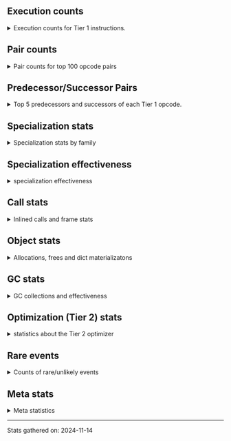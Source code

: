 ## Execution counts

<details>
<summary> Execution counts for Tier 1 instructions. </summary>


The "miss ratio" column shows the percentage of times the instruction
executed that it deoptimized. When this happens, the base unspecialized
instruction is not counted.

<table>
<thead>
<tr>
<th align="left">Name</th>
<th align="right">Base Count</th>
<th align="right">Head Count</th>
<th align="right">Change</th>
</tr>
</thead>
<tbody>
<tr>
<td align="left">JUMP_BACKWARD</td>
<td align="right">2,000</td>
<td align="right">387,640</td>
<td align="right">19,282.0%</td>
</tr>
<tr>
<td align="left">FOR_ITER</td>
<td align="right">180</td>
<td align="right">15,580</td>
<td align="right">8,555.6%</td>
</tr>
<tr>
<td align="left">CALL_ALLOC_AND_ENTER_INIT</td>
<td align="right">700</td>
<td align="right">53,400</td>
<td align="right">7,528.6%</td>
</tr>
<tr>
<td align="left">FOR_ITER_RANGE</td>
<td align="right">5,340</td>
<td align="right">250,700</td>
<td align="right">4,594.8%</td>
</tr>
<tr>
<td align="left">UNPACK_SEQUENCE_TWO_TUPLE</td>
<td align="right">1,620</td>
<td align="right">69,480</td>
<td align="right">4,188.9%</td>
</tr>
<tr>
<td align="left">STORE_FAST_STORE_FAST</td>
<td align="right">5,100</td>
<td align="right">122,100</td>
<td align="right">2,294.1%</td>
</tr>
<tr>
<td align="left">FOR_ITER_LIST</td>
<td align="right">8,960</td>
<td align="right">167,520</td>
<td align="right">1,769.6%</td>
</tr>
<tr>
<td align="left">CALL_BUILTIN_CLASS</td>
<td align="right">10,740</td>
<td align="right">121,860</td>
<td align="right">1,034.6%</td>
</tr>
<tr>
<td align="left">NOP</td>
<td align="right">840</td>
<td align="right">8,940</td>
<td align="right">964.3%</td>
</tr>
<tr>
<td align="left">GET_ITER</td>
<td align="right">14,060</td>
<td align="right">115,440</td>
<td align="right">721.1%</td>
</tr>
<tr>
<td align="left">CALL_BUILTIN_FAST</td>
<td align="right">4,920</td>
<td align="right">24,060</td>
<td align="right">389.0%</td>
</tr>
<tr>
<td align="left">LOAD_GLOBAL_BUILTIN</td>
<td align="right">77,800</td>
<td align="right">239,220</td>
<td align="right">207.5%</td>
</tr>
<tr>
<td align="left">CALL_METHOD_DESCRIPTOR_FAST</td>
<td align="right">26,660</td>
<td align="right">60,120</td>
<td align="right">125.5%</td>
</tr>
<tr>
<td align="left">CALL_LEN</td>
<td align="right">34,820</td>
<td align="right">65,400</td>
<td align="right">87.8%</td>
</tr>
<tr>
<td align="left">LIST_APPEND</td>
<td align="right">4,860</td>
<td align="right">8,700</td>
<td align="right">79.0%</td>
</tr>
<tr>
<td align="left">LOAD_ATTR_METHOD_LAZY_DICT</td>
<td align="right">26,660</td>
<td align="right">44,820</td>
<td align="right">68.1%</td>
</tr>
<tr>
<td align="left">TO_BOOL</td>
<td align="right">26,720</td>
<td align="right">44,840</td>
<td align="right">67.8%</td>
</tr>
<tr>
<td align="left">CALL_BUILTIN_O</td>
<td align="right">31,460</td>
<td align="right">51,180</td>
<td align="right">62.7%</td>
</tr>
<tr>
<td align="left">BINARY_SUBSCR</td>
<td align="right">13,800</td>
<td align="right">21,780</td>
<td align="right">57.8%</td>
</tr>
<tr>
<td align="left">STORE_ATTR_INSTANCE_VALUE</td>
<td align="right">2,162,680</td>
<td align="right">2,675,180</td>
<td align="right">23.7%</td>
</tr>
<tr>
<td align="left">BUILD_LIST</td>
<td align="right">59,640</td>
<td align="right">69,480</td>
<td align="right">16.5%</td>
</tr>
<tr>
<td align="left">UNARY_INVERT</td>
<td align="right">988,780</td>
<td align="right">1,086,160</td>
<td align="right">9.8%</td>
</tr>
<tr>
<td align="left">LOAD_ATTR_METHOD_WITH_VALUES</td>
<td align="right">6,979,100</td>
<td align="right">7,351,480</td>
<td align="right">5.3%</td>
</tr>
<tr>
<td align="left">LOAD_ATTR_INSTANCE_VALUE</td>
<td align="right">23,901,300</td>
<td align="right">24,881,340</td>
<td align="right">4.1%</td>
</tr>
<tr>
<td align="left">RESUME_CHECK</td>
<td align="right">12,609,940</td>
<td align="right">13,047,120</td>
<td align="right">3.5%</td>
</tr>
<tr>
<td align="left">POP_JUMP_IF_TRUE</td>
<td align="right">4,237,780</td>
<td align="right">4,377,300</td>
<td align="right">3.3%</td>
</tr>
<tr>
<td align="left">CALL_PY_EXACT_ARGS</td>
<td align="right">12,552,320</td>
<td align="right">12,940,480</td>
<td align="right">3.1%</td>
</tr>
<tr>
<td align="left">COPY</td>
<td align="right">10,988,260</td>
<td align="right">11,311,520</td>
<td align="right">2.9%</td>
</tr>
<tr>
<td align="left">LOAD_FAST_LOAD_FAST</td>
<td align="right">16,107,780</td>
<td align="right">16,574,140</td>
<td align="right">2.9%</td>
</tr>
<tr>
<td align="left">TO_BOOL_INT</td>
<td align="right">471,840</td>
<td align="right">458,880</td>
<td align="right">-2.7%</td>
</tr>
<tr>
<td align="left">SWAP</td>
<td align="right">11,867,060</td>
<td align="right">12,190,280</td>
<td align="right">2.7%</td>
</tr>
<tr>
<td align="left">BINARY_OP</td>
<td align="right">38,285,420</td>
<td align="right">39,310,220</td>
<td align="right">2.7%</td>
</tr>
<tr>
<td align="left">STORE_FAST</td>
<td align="right">34,897,820</td>
<td align="right">35,739,680</td>
<td align="right">2.4%</td>
</tr>
<tr>
<td align="left">ENTER_EXECUTOR</td>
<td align="right">12,785,080</td>
<td align="right">12,500,760</td>
<td align="right">-2.2%</td>
</tr>
<tr>
<td align="left">LOAD_CONST_IMMORTAL</td>
<td align="right">11,216,400</td>
<td align="right">11,462,460</td>
<td align="right">2.2%</td>
</tr>
<tr>
<td align="left">BINARY_OP_SUBTRACT_INT</td>
<td align="right">28,185,980</td>
<td align="right">28,683,460</td>
<td align="right">1.8%</td>
</tr>
<tr>
<td align="left">LOAD_FAST</td>
<td align="right">158,442,340</td>
<td align="right">161,180,600</td>
<td align="right">1.7%</td>
</tr>
<tr>
<td align="left">LOAD_GLOBAL_MODULE</td>
<td align="right">5,579,560</td>
<td align="right">5,667,180</td>
<td align="right">1.6%</td>
</tr>
<tr>
<td align="left">LOAD_SMALL_INT</td>
<td align="right">82,116,060</td>
<td align="right">83,053,600</td>
<td align="right">1.1%</td>
</tr>
<tr>
<td align="left">COMPARE_OP_INT</td>
<td align="right">37,447,240</td>
<td align="right">37,848,940</td>
<td align="right">1.1%</td>
</tr>
<tr>
<td align="left">LOAD_ATTR_METHOD_NO_DICT</td>
<td align="right">7,671,120</td>
<td align="right">7,730,760</td>
<td align="right">0.8%</td>
</tr>
<tr>
<td align="left">POP_JUMP_IF_FALSE</td>
<td align="right">41,699,820</td>
<td align="right">41,986,240</td>
<td align="right">0.7%</td>
</tr>
<tr>
<td align="left">STORE_SUBSCR</td>
<td align="right">5,569,540</td>
<td align="right">5,536,540</td>
<td align="right">-0.6%</td>
</tr>
<tr>
<td align="left">LOAD_CONST</td>
<td align="right">5,571,120</td>
<td align="right">5,538,120</td>
<td align="right">-0.6%</td>
</tr>
<tr>
<td align="left">BINARY_SLICE</td>
<td align="right">16,730,760</td>
<td align="right">16,642,800</td>
<td align="right">-0.5%</td>
</tr>
<tr>
<td align="left">BINARY_SUBSCR_LIST_INT</td>
<td align="right">7,663,800</td>
<td align="right">7,630,800</td>
<td align="right">-0.4%</td>
</tr>
<tr>
<td align="left">RETURN_VALUE</td>
<td align="right">30,130,100</td>
<td align="right">30,248,240</td>
<td align="right">0.4%</td>
</tr>
<tr>
<td align="left">JUMP_FORWARD</td>
<td align="right">3,521,820</td>
<td align="right">3,530,940</td>
<td align="right">0.3%</td>
</tr>
<tr>
<td align="left">TO_BOOL_BOOL</td>
<td align="right">7,991,680</td>
<td align="right">8,006,940</td>
<td align="right">0.2%</td>
</tr>
<tr>
<td align="left">BINARY_OP_ADD_INT</td>
<td align="right">15,006,240</td>
<td align="right">15,029,580</td>
<td align="right">0.2%</td>
</tr>
<tr>
<td align="left">POP_TOP</td>
<td align="right">11,425,020</td>
<td align="right">11,412,600</td>
<td align="right">-0.1%</td>
</tr>
<tr>
<td align="left">CALL_LIST_APPEND</td>
<td align="right">7,722,960</td>
<td align="right">7,714,740</td>
<td align="right">-0.1%</td>
</tr>
<tr>
<td align="left">EXIT_INIT_CHECK</td>
<td align="right">53,400</td>
<td align="right">53,400</td>
<td align="right">0.0%</td>
</tr>
<tr>
<td align="left">BUILD_TUPLE</td>
<td align="right">53,400</td>
<td align="right">53,400</td>
<td align="right">0.0%</td>
</tr>
<tr>
<td align="left">INTERPRETER_EXIT</td>
<td align="right">52,920</td>
<td align="right">52,920</td>
<td align="right">0.0%</td>
</tr>
<tr>
<td align="left">BINARY_OP_MULTIPLY_INT</td>
<td align="right">33,720</td>
<td align="right">33,720</td>
<td align="right">0.0%</td>
</tr>
<tr>
<td align="left">CALL</td>
<td align="right">1,180</td>
<td align="right">1,180</td>
<td align="right">0.0%</td>
</tr>
<tr>
<td align="left">LOAD_ATTR</td>
<td align="right">1,120</td>
<td align="right">1,120</td>
<td align="right">0.0%</td>
</tr>
<tr>
<td align="left">CALL_NON_PY_GENERAL</td>
<td align="right">780</td>
<td align="right">780</td>
<td align="right">0.0%</td>
</tr>
<tr>
<td align="left">LOAD_GLOBAL</td>
<td align="right">720</td>
<td align="right">720</td>
<td align="right">0.0%</td>
</tr>
<tr>
<td align="left">PUSH_NULL</td>
<td align="right">480</td>
<td align="right">480</td>
<td align="right">0.0%</td>
</tr>
<tr>
<td align="left">COMPARE_OP</td>
<td align="right">380</td>
<td align="right">380</td>
<td align="right">0.0%</td>
</tr>
<tr>
<td align="left">CALL_KW_NON_PY</td>
<td align="right">360</td>
<td align="right">360</td>
<td align="right">0.0%</td>
</tr>
<tr>
<td align="left">LOAD_ATTR_CLASS</td>
<td align="right">360</td>
<td align="right">360</td>
<td align="right">0.0%</td>
</tr>
<tr>
<td align="left">LOAD_ATTR_MODULE</td>
<td align="right">300</td>
<td align="right">300</td>
<td align="right">0.0%</td>
</tr>
<tr>
<td align="left">CALL_BUILTIN_FAST_WITH_KEYWORDS</td>
<td align="right">240</td>
<td align="right">240</td>
<td align="right">0.0%</td>
</tr>
<tr>
<td align="left">CALL_METHOD_DESCRIPTOR_NOARGS</td>
<td align="right">180</td>
<td align="right">180</td>
<td align="right">0.0%</td>
</tr>
<tr>
<td align="left">CALL_METHOD_DESCRIPTOR_O</td>
<td align="right">180</td>
<td align="right">180</td>
<td align="right">0.0%</td>
</tr>
<tr>
<td align="left">STORE_ATTR</td>
<td align="right">160</td>
<td align="right">160</td>
<td align="right">0.0%</td>
</tr>
<tr>
<td align="left">CALL_FUNCTION_EX</td>
<td align="right">120</td>
<td align="right">120</td>
<td align="right">0.0%</td>
</tr>
<tr>
<td align="left">LOAD_DEREF</td>
<td align="right">120</td>
<td align="right">120</td>
<td align="right">0.0%</td>
</tr>
<tr>
<td align="left">LOAD_FAST_AND_CLEAR</td>
<td align="right">120</td>
<td align="right">120</td>
<td align="right">0.0%</td>
</tr>
<tr>
<td align="left">CALL_ISINSTANCE</td>
<td align="right">120</td>
<td align="right">120</td>
<td align="right">0.0%</td>
</tr>
<tr>
<td align="left">STORE_SUBSCR_LIST_INT</td>
<td align="right">120</td>
<td align="right">120</td>
<td align="right">0.0%</td>
</tr>
<tr>
<td align="left">MAKE_FUNCTION</td>
<td align="right">60</td>
<td align="right">60</td>
<td align="right">0.0%</td>
</tr>
<tr>
<td align="left">CALL_INTRINSIC_1</td>
<td align="right">60</td>
<td align="right">60</td>
<td align="right">0.0%</td>
</tr>
<tr>
<td align="left">COPY_FREE_VARS</td>
<td align="right">60</td>
<td align="right">60</td>
<td align="right">0.0%</td>
</tr>
<tr>
<td align="left">IS_OP</td>
<td align="right">60</td>
<td align="right">60</td>
<td align="right">0.0%</td>
</tr>
<tr>
<td align="left">LIST_EXTEND</td>
<td align="right">60</td>
<td align="right">60</td>
<td align="right">0.0%</td>
</tr>
<tr>
<td align="left">LOAD_FAST_CHECK</td>
<td align="right">60</td>
<td align="right">60</td>
<td align="right">0.0%</td>
</tr>
<tr>
<td align="left">MAKE_CELL</td>
<td align="right">60</td>
<td align="right">60</td>
<td align="right">0.0%</td>
</tr>
<tr>
<td align="left">POP_JUMP_IF_NOT_NONE</td>
<td align="right">60</td>
<td align="right">60</td>
<td align="right">0.0%</td>
</tr>
<tr>
<td align="left">SET_FUNCTION_ATTRIBUTE</td>
<td align="right">60</td>
<td align="right">60</td>
<td align="right">0.0%</td>
</tr>
<tr>
<td align="left">STORE_DEREF</td>
<td align="right">60</td>
<td align="right">60</td>
<td align="right">0.0%</td>
</tr>
<tr>
<td align="left">BINARY_OP_SUBTRACT_FLOAT</td>
<td align="right">60</td>
<td align="right">60</td>
<td align="right">0.0%</td>
</tr>
<tr>
<td align="left">BINARY_SUBSCR_TUPLE_INT</td>
<td align="right">60</td>
<td align="right">60</td>
<td align="right">0.0%</td>
</tr>
<tr>
<td align="left">CALL_PY_GENERAL</td>
<td align="right">60</td>
<td align="right">60</td>
<td align="right">0.0%</td>
</tr>
<tr>
<td align="left">COMPARE_OP_STR</td>
<td align="right">60</td>
<td align="right">60</td>
<td align="right">0.0%</td>
</tr>
<tr>
<td align="left">UNPACK_SEQUENCE</td>
<td align="right">20</td>
<td align="right">20</td>
<td align="right">0.0%</td>
</tr>
</tbody>
</table>


</details>

## Pair counts

<details>
<summary> Pair counts for top 100 opcode pairs </summary>


Pairs of specialized operations that deoptimize and are then followed by
the corresponding unspecialized instruction are not counted as pairs.

Not included in comparative output.


</details>

## Predecessor/Successor Pairs

<details>
<summary> Top 5 predecessors and successors of each Tier 1 opcode. </summary>


This does not include the unspecialized instructions that occur after a
specialized instruction deoptimizes.

Not included in comparative output.


</details>

## Specialization stats

<details>
<summary> Specialization stats by family </summary>

### BINARY_OP

<details>
<summary> specialization stats for BINARY_OP family </summary>

<table>
<thead>
<tr>
<th align="left">Kind</th>
<th align="right">Base Count</th>
<th align="right">Base Ratio</th>
<th align="right">Head Count</th>
<th align="right">Head Ratio</th>
<th align="right">Change</th>
</tr>
</thead>
<tbody>
<tr>
<td align="left">
deferred
<details>
<summary>ⓘ</summary>

Lists the number of "deferred" (i.e. not specialized) instructions executed.
</details>
</td>
<td align="right">38,275,280</td>
<td align="right">14.4%</td>
<td align="right">39,300,120</td>
<td align="right">14.8%</td>
<td align="right">2.7%</td>
</tr>
<tr>
<td align="left">
hit
<details>
<summary>ⓘ</summary>

Specialized instructions that complete.
</details>
</td>
<td align="right">226,917,180</td>
<td align="right">85.6%</td>
<td align="right">226,917,180</td>
<td align="right">85.2%</td>
<td align="right">0.0%</td>
</tr>
</tbody>
</table>

<table>
<thead>
<tr>
<th align="left">Success</th>
<th align="right">Base Count</th>
<th align="right">Base Ratio</th>
<th align="right">Head Count</th>
<th align="right">Head Ratio</th>
<th align="right">Change</th>
</tr>
</thead>
<tbody>
<tr>
<td align="left">Failure</td>
<td align="right">10,080</td>
<td align="right">100.0%</td>
<td align="right">10,040</td>
<td align="right">100.0%</td>
<td align="right">-0.4%</td>
</tr>
<tr>
<td align="left">Success</td>
<td align="right">0</td>
<td align="right">0.0%</td>
<td align="right">0</td>
<td align="right">0.0%</td>
<td align="right"></td>
</tr>
</tbody>
</table>

<table>
<thead>
<tr>
<th align="left">Failure kind</th>
<th align="right">Base Count</th>
<th align="right">Base Ratio</th>
<th align="right">Head Count</th>
<th align="right">Head Ratio</th>
<th align="right">Change</th>
</tr>
</thead>
<tbody>
<tr>
<td align="left">and int</td>
<td align="right">1,600</td>
<td align="right">15.9%</td>
<td align="right">1,680</td>
<td align="right">16.7%</td>
<td align="right">5.0%</td>
</tr>
<tr>
<td align="left">rshift</td>
<td align="right">1,360</td>
<td align="right">13.5%</td>
<td align="right">1,340</td>
<td align="right">13.3%</td>
<td align="right">-1.5%</td>
</tr>
<tr>
<td align="left">add other</td>
<td align="right">2,900</td>
<td align="right">28.8%</td>
<td align="right">2,860</td>
<td align="right">28.5%</td>
<td align="right">-1.4%</td>
</tr>
<tr>
<td align="left">lshift</td>
<td align="right">3,560</td>
<td align="right">35.3%</td>
<td align="right">3,580</td>
<td align="right">35.7%</td>
<td align="right">0.6%</td>
</tr>
<tr>
<td align="left">multiply different types</td>
<td align="right">580</td>
<td align="right">5.8%</td>
<td align="right">580</td>
<td align="right">5.8%</td>
<td align="right">0.0%</td>
</tr>
<tr>
<td align="left">or</td>
<td align="right">80</td>
<td align="right">0.8%</td>
<td align="right"></td>
<td align="right"></td>
<td align="right"></td>
</tr>
</tbody>
</table>


</details>

### BINARY_SLICE

<details>
<summary> specialization stats for BINARY_SLICE family </summary>

<table>
<thead>
<tr>
<th align="left">Kind</th>
<th align="right">Base Count</th>
<th align="right">Base Ratio</th>
<th align="right">Head Count</th>
<th align="right">Head Ratio</th>
<th align="right">Change</th>
</tr>
</thead>
<tbody>
<tr>
<td align="left">
deferred
<details>
<summary>ⓘ</summary>

Lists the number of "deferred" (i.e. not specialized) instructions executed.
</details>
</td>
<td align="right">16,730,760</td>
<td align="right">100.0%</td>
<td align="right">16,642,800</td>
<td align="right">100.0%</td>
<td align="right">-0.5%</td>
</tr>
</tbody>
</table>


</details>

### BINARY_SUBSCR

<details>
<summary> specialization stats for BINARY_SUBSCR family </summary>

<table>
<thead>
<tr>
<th align="left">Kind</th>
<th align="right">Base Count</th>
<th align="right">Base Ratio</th>
<th align="right">Head Count</th>
<th align="right">Head Ratio</th>
<th align="right">Change</th>
</tr>
</thead>
<tbody>
<tr>
<td align="left">
deferred
<details>
<summary>ⓘ</summary>

Lists the number of "deferred" (i.e. not specialized) instructions executed.
</details>
</td>
<td align="right">13,680</td>
<td align="right">0.0%</td>
<td align="right">21,720</td>
<td align="right">0.0%</td>
<td align="right">58.8%</td>
</tr>
<tr>
<td align="left">
hit
<details>
<summary>ⓘ</summary>

Specialized instructions that complete.
</details>
</td>
<td align="right">68,517,480</td>
<td align="right">100.0%</td>
<td align="right">68,517,480</td>
<td align="right">100.0%</td>
<td align="right">0.0%</td>
</tr>
</tbody>
</table>

<table>
<thead>
<tr>
<th align="left">Success</th>
<th align="right">Base Count</th>
<th align="right">Base Ratio</th>
<th align="right">Head Count</th>
<th align="right">Head Ratio</th>
<th align="right">Change</th>
</tr>
</thead>
<tbody>
<tr>
<td align="left">Failure</td>
<td align="right">100</td>
<td align="right">83.3%</td>
<td align="right">40</td>
<td align="right">66.7%</td>
<td align="right">-60.0%</td>
</tr>
<tr>
<td align="left">Success</td>
<td align="right">20</td>
<td align="right">16.7%</td>
<td align="right">20</td>
<td align="right">33.3%</td>
<td align="right">0.0%</td>
</tr>
</tbody>
</table>

<table>
<thead>
<tr>
<th align="left">Failure kind</th>
<th align="right">Base Count</th>
<th align="right">Base Ratio</th>
<th align="right">Head Count</th>
<th align="right">Head Ratio</th>
<th align="right">Change</th>
</tr>
</thead>
<tbody>
<tr>
<td align="left">buffer int</td>
<td align="right">80</td>
<td align="right">80.0%</td>
<td align="right">20</td>
<td align="right">50.0%</td>
<td align="right">-75.0%</td>
</tr>
<tr>
<td align="left">list slice</td>
<td align="right">20</td>
<td align="right">20.0%</td>
<td align="right">20</td>
<td align="right">50.0%</td>
<td align="right">0.0%</td>
</tr>
</tbody>
</table>


</details>

### CALL

<details>
<summary> specialization stats for CALL family </summary>

<table>
<thead>
<tr>
<th align="left">Kind</th>
<th align="right">Base Count</th>
<th align="right">Base Ratio</th>
<th align="right">Head Count</th>
<th align="right">Head Ratio</th>
<th align="right">Change</th>
</tr>
</thead>
<tbody>
<tr>
<td align="left">
hit
<details>
<summary>ⓘ</summary>

Specialized instructions that complete.
</details>
</td>
<td align="right">191,196,300</td>
<td align="right">100.0%</td>
<td align="right">191,196,300</td>
<td align="right">100.0%</td>
<td align="right">0.0%</td>
</tr>
</tbody>
</table>

<table>
<thead>
<tr>
<th align="left">Success</th>
<th align="right">Base Count</th>
<th align="right">Base Ratio</th>
<th align="right">Head Count</th>
<th align="right">Head Ratio</th>
<th align="right">Change</th>
</tr>
</thead>
<tbody>
<tr>
<td align="left">Success</td>
<td align="right">1,180</td>
<td align="right">100.0%</td>
<td align="right">1,180</td>
<td align="right">100.0%</td>
<td align="right">0.0%</td>
</tr>
<tr>
<td align="left">Failure</td>
<td align="right">0</td>
<td align="right">0.0%</td>
<td align="right">0</td>
<td align="right">0.0%</td>
<td align="right"></td>
</tr>
</tbody>
</table>


</details>

### COMPARE_OP

<details>
<summary> specialization stats for COMPARE_OP family </summary>

<table>
<thead>
<tr>
<th align="left">Kind</th>
<th align="right">Base Count</th>
<th align="right">Base Ratio</th>
<th align="right">Head Count</th>
<th align="right">Head Ratio</th>
<th align="right">Change</th>
</tr>
</thead>
<tbody>
<tr>
<td align="left">
deferred
<details>
<summary>ⓘ</summary>

Lists the number of "deferred" (i.e. not specialized) instructions executed.
</details>
</td>
<td align="right">180</td>
<td align="right">0.0%</td>
<td align="right">180</td>
<td align="right">0.0%</td>
<td align="right">0.0%</td>
</tr>
<tr>
<td align="left">
hit
<details>
<summary>ⓘ</summary>

Specialized instructions that complete.
</details>
</td>
<td align="right">241,876,620</td>
<td align="right">100.0%</td>
<td align="right">241,876,620</td>
<td align="right">100.0%</td>
<td align="right">0.0%</td>
</tr>
</tbody>
</table>

<table>
<thead>
<tr>
<th align="left">Success</th>
<th align="right">Base Count</th>
<th align="right">Base Ratio</th>
<th align="right">Head Count</th>
<th align="right">Head Ratio</th>
<th align="right">Change</th>
</tr>
</thead>
<tbody>
<tr>
<td align="left">Success</td>
<td align="right">160</td>
<td align="right">80.0%</td>
<td align="right">160</td>
<td align="right">80.0%</td>
<td align="right">0.0%</td>
</tr>
<tr>
<td align="left">Failure</td>
<td align="right">40</td>
<td align="right">20.0%</td>
<td align="right">40</td>
<td align="right">20.0%</td>
<td align="right">0.0%</td>
</tr>
</tbody>
</table>

<table>
<thead>
<tr>
<th align="left">Failure kind</th>
<th align="right">Base Count</th>
<th align="right">Base Ratio</th>
<th align="right">Head Count</th>
<th align="right">Head Ratio</th>
<th align="right">Change</th>
</tr>
</thead>
<tbody>
<tr>
<td align="left">big int</td>
<td align="right">40</td>
<td align="right">100.0%</td>
<td align="right">40</td>
<td align="right">100.0%</td>
<td align="right">0.0%</td>
</tr>
</tbody>
</table>


</details>

### FOR_ITER

<details>
<summary> specialization stats for FOR_ITER family </summary>

<table>
<thead>
<tr>
<th align="left">Kind</th>
<th align="right">Base Count</th>
<th align="right">Base Ratio</th>
<th align="right">Head Count</th>
<th align="right">Head Ratio</th>
<th align="right">Change</th>
</tr>
</thead>
<tbody>
<tr>
<td align="left">
deferred
<details>
<summary>ⓘ</summary>

Lists the number of "deferred" (i.e. not specialized) instructions executed.
</details>
</td>
<td align="right">180</td>
<td align="right">1.2%</td>
<td align="right">15,540</td>
<td align="right">3.6%</td>
<td align="right">8,533.3%</td>
</tr>
<tr>
<td align="left">
hit
<details>
<summary>ⓘ</summary>

Specialized instructions that complete.
</details>
</td>
<td align="right">14,300</td>
<td align="right">98.8%</td>
<td align="right">418,220</td>
<td align="right">96.4%</td>
<td align="right">2,824.6%</td>
</tr>
</tbody>
</table>

<table>
<thead>
<tr>
<th align="left">Success</th>
<th align="right">Base Count</th>
<th align="right">Base Ratio</th>
<th align="right">Head Count</th>
<th align="right">Head Ratio</th>
<th align="right">Change</th>
</tr>
</thead>
<tbody>
<tr>
<td align="left">Success</td>
<td align="right"></td>
<td align="right"></td>
<td align="right">0</td>
<td align="right">0.0%</td>
<td align="right"></td>
</tr>
<tr>
<td align="left">Failure</td>
<td align="right"></td>
<td align="right"></td>
<td align="right">40</td>
<td align="right">100.0%</td>
<td align="right"></td>
</tr>
</tbody>
</table>

<table>
<thead>
<tr>
<th align="left">Failure kind</th>
<th align="right">Base Count</th>
<th align="right">Base Ratio</th>
<th align="right">Head Count</th>
<th align="right">Head Ratio</th>
<th align="right">Change</th>
</tr>
</thead>
<tbody>
<tr>
<td align="left">enumerate</td>
<td align="right"></td>
<td align="right"></td>
<td align="right">40</td>
<td align="right">100.0%</td>
<td align="right"></td>
</tr>
</tbody>
</table>


</details>

### LOAD_ATTR

<details>
<summary> specialization stats for LOAD_ATTR family </summary>

<table>
<thead>
<tr>
<th align="left">Kind</th>
<th align="right">Base Count</th>
<th align="right">Base Ratio</th>
<th align="right">Head Count</th>
<th align="right">Head Ratio</th>
<th align="right">Change</th>
</tr>
</thead>
<tbody>
<tr>
<td align="left">
deferred
<details>
<summary>ⓘ</summary>

Lists the number of "deferred" (i.e. not specialized) instructions executed.
</details>
</td>
<td align="right">420</td>
<td align="right">0.0%</td>
<td align="right">420</td>
<td align="right">0.0%</td>
<td align="right">0.0%</td>
</tr>
<tr>
<td align="left">
hit
<details>
<summary>ⓘ</summary>

Specialized instructions that complete.
</details>
</td>
<td align="right">460,713,480</td>
<td align="right">100.0%</td>
<td align="right">460,713,480</td>
<td align="right">100.0%</td>
<td align="right">0.0%</td>
</tr>
</tbody>
</table>

<table>
<thead>
<tr>
<th align="left">Success</th>
<th align="right">Base Count</th>
<th align="right">Base Ratio</th>
<th align="right">Head Count</th>
<th align="right">Head Ratio</th>
<th align="right">Change</th>
</tr>
</thead>
<tbody>
<tr>
<td align="left">Success</td>
<td align="right">660</td>
<td align="right">94.3%</td>
<td align="right">660</td>
<td align="right">94.3%</td>
<td align="right">0.0%</td>
</tr>
<tr>
<td align="left">Failure</td>
<td align="right">40</td>
<td align="right">5.7%</td>
<td align="right">40</td>
<td align="right">5.7%</td>
<td align="right">0.0%</td>
</tr>
</tbody>
</table>

<table>
<thead>
<tr>
<th align="left">Failure kind</th>
<th align="right">Base Count</th>
<th align="right">Base Ratio</th>
<th align="right">Head Count</th>
<th align="right">Head Ratio</th>
<th align="right">Change</th>
</tr>
</thead>
<tbody>
<tr>
<td align="left">non overriding descriptor</td>
<td align="right">20</td>
<td align="right">50.0%</td>
<td align="right">20</td>
<td align="right">50.0%</td>
<td align="right">0.0%</td>
</tr>
</tbody>
</table>


</details>

### LOAD_GLOBAL

<details>
<summary> specialization stats for LOAD_GLOBAL family </summary>

<table>
<thead>
<tr>
<th align="left">Kind</th>
<th align="right">Base Count</th>
<th align="right">Base Ratio</th>
<th align="right">Head Count</th>
<th align="right">Head Ratio</th>
<th align="right">Change</th>
</tr>
</thead>
<tbody>
<tr>
<td align="left">
hit
<details>
<summary>ⓘ</summary>

Specialized instructions that complete.
</details>
</td>
<td align="right">5,657,360</td>
<td align="right">100.0%</td>
<td align="right">5,906,400</td>
<td align="right">100.0%</td>
<td align="right">4.4%</td>
</tr>
</tbody>
</table>

<table>
<thead>
<tr>
<th align="left">Success</th>
<th align="right">Base Count</th>
<th align="right">Base Ratio</th>
<th align="right">Head Count</th>
<th align="right">Head Ratio</th>
<th align="right">Change</th>
</tr>
</thead>
<tbody>
<tr>
<td align="left">Success</td>
<td align="right">720</td>
<td align="right">100.0%</td>
<td align="right">720</td>
<td align="right">100.0%</td>
<td align="right">0.0%</td>
</tr>
<tr>
<td align="left">Failure</td>
<td align="right">0</td>
<td align="right">0.0%</td>
<td align="right">0</td>
<td align="right">0.0%</td>
<td align="right"></td>
</tr>
</tbody>
</table>


</details>

### STORE_ATTR

<details>
<summary> specialization stats for STORE_ATTR family </summary>

<table>
<thead>
<tr>
<th align="left">Kind</th>
<th align="right">Base Count</th>
<th align="right">Base Ratio</th>
<th align="right">Head Count</th>
<th align="right">Head Ratio</th>
<th align="right">Change</th>
</tr>
</thead>
<tbody>
<tr>
<td align="left">
hit
<details>
<summary>ⓘ</summary>

Specialized instructions that complete.
</details>
</td>
<td align="right">35,343,900</td>
<td align="right">100.0%</td>
<td align="right">35,343,900</td>
<td align="right">100.0%</td>
<td align="right">0.0%</td>
</tr>
</tbody>
</table>

<table>
<thead>
<tr>
<th align="left">Success</th>
<th align="right">Base Count</th>
<th align="right">Base Ratio</th>
<th align="right">Head Count</th>
<th align="right">Head Ratio</th>
<th align="right">Change</th>
</tr>
</thead>
<tbody>
<tr>
<td align="left">Success</td>
<td align="right">160</td>
<td align="right">100.0%</td>
<td align="right">160</td>
<td align="right">100.0%</td>
<td align="right">0.0%</td>
</tr>
<tr>
<td align="left">Failure</td>
<td align="right">0</td>
<td align="right">0.0%</td>
<td align="right">0</td>
<td align="right">0.0%</td>
<td align="right"></td>
</tr>
</tbody>
</table>


</details>

### STORE_SUBSCR

<details>
<summary> specialization stats for STORE_SUBSCR family </summary>

<table>
<thead>
<tr>
<th align="left">Kind</th>
<th align="right">Base Count</th>
<th align="right">Base Ratio</th>
<th align="right">Head Count</th>
<th align="right">Head Ratio</th>
<th align="right">Change</th>
</tr>
</thead>
<tbody>
<tr>
<td align="left">
deferred
<details>
<summary>ⓘ</summary>

Lists the number of "deferred" (i.e. not specialized) instructions executed.
</details>
</td>
<td align="right">5,568,180</td>
<td align="right">12.1%</td>
<td align="right">5,535,180</td>
<td align="right">12.1%</td>
<td align="right">-0.6%</td>
</tr>
<tr>
<td align="left">
hit
<details>
<summary>ⓘ</summary>

Specialized instructions that complete.
</details>
</td>
<td align="right">40,342,080</td>
<td align="right">87.9%</td>
<td align="right">40,342,080</td>
<td align="right">87.9%</td>
<td align="right">0.0%</td>
</tr>
</tbody>
</table>

<table>
<thead>
<tr>
<th align="left">Success</th>
<th align="right">Base Count</th>
<th align="right">Base Ratio</th>
<th align="right">Head Count</th>
<th align="right">Head Ratio</th>
<th align="right">Change</th>
</tr>
</thead>
<tbody>
<tr>
<td align="left">Success</td>
<td align="right">0</td>
<td align="right">0.0%</td>
<td align="right">0</td>
<td align="right">0.0%</td>
<td align="right"></td>
</tr>
<tr>
<td align="left">Failure</td>
<td align="right">1,360</td>
<td align="right">100.0%</td>
<td align="right">1,360</td>
<td align="right">100.0%</td>
<td align="right">0.0%</td>
</tr>
</tbody>
</table>

<table>
<thead>
<tr>
<th align="left">Failure kind</th>
<th align="right">Base Count</th>
<th align="right">Base Ratio</th>
<th align="right">Head Count</th>
<th align="right">Head Ratio</th>
<th align="right">Change</th>
</tr>
</thead>
<tbody>
<tr>
<td align="left">list slice</td>
<td align="right">1,360</td>
<td align="right">100.0%</td>
<td align="right">1,360</td>
<td align="right">100.0%</td>
<td align="right">0.0%</td>
</tr>
</tbody>
</table>


</details>

### TO_BOOL

<details>
<summary> specialization stats for TO_BOOL family </summary>

<table>
<thead>
<tr>
<th align="left">Kind</th>
<th align="right">Base Count</th>
<th align="right">Base Ratio</th>
<th align="right">Head Count</th>
<th align="right">Head Ratio</th>
<th align="right">Change</th>
</tr>
</thead>
<tbody>
<tr>
<td align="left">
deferred
<details>
<summary>ⓘ</summary>

Lists the number of "deferred" (i.e. not specialized) instructions executed.
</details>
</td>
<td align="right">26,600</td>
<td align="right">0.0%</td>
<td align="right">44,760</td>
<td align="right">0.1%</td>
<td align="right">68.3%</td>
</tr>
<tr>
<td align="left">
hit
<details>
<summary>ⓘ</summary>

Specialized instructions that complete.
</details>
</td>
<td align="right">57,446,260</td>
<td align="right">100.0%</td>
<td align="right">57,446,220</td>
<td align="right">99.9%</td>
<td align="right">-0.0%</td>
</tr>
</tbody>
</table>

<table>
<thead>
<tr>
<th align="left">Success</th>
<th align="right">Base Count</th>
<th align="right">Base Ratio</th>
<th align="right">Head Count</th>
<th align="right">Head Ratio</th>
<th align="right">Change</th>
</tr>
</thead>
<tbody>
<tr>
<td align="left">Failure</td>
<td align="right">60</td>
<td align="right">50.0%</td>
<td align="right">20</td>
<td align="right">25.0%</td>
<td align="right">-66.7%</td>
</tr>
<tr>
<td align="left">Success</td>
<td align="right">60</td>
<td align="right">50.0%</td>
<td align="right">60</td>
<td align="right">75.0%</td>
<td align="right">0.0%</td>
</tr>
</tbody>
</table>

<table>
<thead>
<tr>
<th align="left">Failure kind</th>
<th align="right">Base Count</th>
<th align="right">Base Ratio</th>
<th align="right">Head Count</th>
<th align="right">Head Ratio</th>
<th align="right">Change</th>
</tr>
</thead>
<tbody>
<tr>
<td align="left">bytes</td>
<td align="right">40</td>
<td align="right">66.7%</td>
<td align="right"></td>
<td align="right"></td>
<td align="right"></td>
</tr>
<tr>
<td align="left">sequence</td>
<td align="right">20</td>
<td align="right">33.3%</td>
<td align="right">20</td>
<td align="right">100.0%</td>
<td align="right">0.0%</td>
</tr>
</tbody>
</table>


</details>

### UNPACK_SEQUENCE

<details>
<summary> specialization stats for UNPACK_SEQUENCE family </summary>

<table>
<thead>
<tr>
<th align="left">Kind</th>
<th align="right">Base Count</th>
<th align="right">Base Ratio</th>
<th align="right">Head Count</th>
<th align="right">Head Ratio</th>
<th align="right">Change</th>
</tr>
</thead>
<tbody>
<tr>
<td align="left">
hit
<details>
<summary>ⓘ</summary>

Specialized instructions that complete.
</details>
</td>
<td align="right">20,240,460</td>
<td align="right">100.0%</td>
<td align="right">20,240,460</td>
<td align="right">100.0%</td>
<td align="right">0.0%</td>
</tr>
</tbody>
</table>

<table>
<thead>
<tr>
<th align="left">Success</th>
<th align="right">Base Count</th>
<th align="right">Base Ratio</th>
<th align="right">Head Count</th>
<th align="right">Head Ratio</th>
<th align="right">Change</th>
</tr>
</thead>
<tbody>
<tr>
<td align="left">Success</td>
<td align="right">20</td>
<td align="right">100.0%</td>
<td align="right">20</td>
<td align="right">100.0%</td>
<td align="right">0.0%</td>
</tr>
<tr>
<td align="left">Failure</td>
<td align="right">0</td>
<td align="right">0.0%</td>
<td align="right">0</td>
<td align="right">0.0%</td>
<td align="right"></td>
</tr>
</tbody>
</table>


</details>


</details>

## Specialization effectiveness

<details>
<summary> specialization effectiveness </summary>


All entries are execution counts. Should add up to the total number of
Tier 1 instructions executed.

<table>
<thead>
<tr>
<th align="left">Instructions</th>
<th align="right">Base Count</th>
<th align="right">Base Ratio</th>
<th align="right">Head Count</th>
<th align="right">Head Ratio</th>
<th align="right">Change</th>
</tr>
</thead>
<tbody>
<tr>
<td align="left">
Specialized misses
<details>
<summary>ⓘ</summary>

Specialized instructions, e.g. `LOAD_ATTR_MODULE` that deopt.
</details>
</td>
<td align="right">240</td>
<td align="right">0.0%</td>
<td align="right">180</td>
<td align="right">0.0%</td>
<td align="right">-25.0%</td>
</tr>
<tr>
<td align="left">
Specialized hits
<details>
<summary>ⓘ</summary>

Specialized instructions, e.g. `LOAD_ATTR_MODULE` that complete.
</details>
</td>
<td align="right">187,428,200</td>
<td align="right">27.8%</td>
<td align="right">192,313,520</td>
<td align="right">28.1%</td>
<td align="right">2.6%</td>
</tr>
<tr>
<td align="left">
Not specialized
<details>
<summary>ⓘ</summary>

Instructions that could be specialized but aren't, e.g. `LOAD_ATTR`, `BINARY_SLICE`.
</details>
</td>
<td align="right">60,630,000</td>
<td align="right">9.0%</td>
<td align="right">61,575,340</td>
<td align="right">9.0%</td>
<td align="right">1.6%</td>
</tr>
<tr>
<td align="left">
Basic
<details>
<summary>ⓘ</summary>

Instructions that are not and cannot be specialized, e.g. `LOAD_FAST`.
</details>
</td>
<td align="right">425,026,500</td>
<td align="right">63.1%</td>
<td align="right">431,603,640</td>
<td align="right">63.0%</td>
<td align="right">1.5%</td>
</tr>
</tbody>
</table>

### Deferred by instruction

<details>
<summary> Breakdown of deferred (not specialized) instruction counts by family </summary>

<table>
<thead>
<tr>
<th align="left">Name</th>
<th align="right">Base Count</th>
<th align="right">Base Ratio</th>
<th align="right">Head Count</th>
<th align="right">Head Ratio</th>
<th align="right">Change</th>
</tr>
</thead>
<tbody>
<tr>
<td align="left">FOR_ITER</td>
<td align="right">180</td>
<td align="right">0.0%</td>
<td align="right">15,540</td>
<td align="right">0.0%</td>
<td align="right">8,533.3%</td>
</tr>
<tr>
<td align="left">TO_BOOL</td>
<td align="right">26,600</td>
<td align="right">0.0%</td>
<td align="right">44,760</td>
<td align="right">0.1%</td>
<td align="right">68.3%</td>
</tr>
<tr>
<td align="left">BINARY_SUBSCR</td>
<td align="right">13,680</td>
<td align="right">0.0%</td>
<td align="right">21,720</td>
<td align="right">0.0%</td>
<td align="right">58.8%</td>
</tr>
<tr>
<td align="left">BINARY_OP</td>
<td align="right">38,275,280</td>
<td align="right">63.1%</td>
<td align="right">39,300,120</td>
<td align="right">63.8%</td>
<td align="right">2.7%</td>
</tr>
<tr>
<td align="left">STORE_SUBSCR</td>
<td align="right">5,568,180</td>
<td align="right">9.2%</td>
<td align="right">5,535,180</td>
<td align="right">9.0%</td>
<td align="right">-0.6%</td>
</tr>
<tr>
<td align="left">BINARY_SLICE</td>
<td align="right">16,730,760</td>
<td align="right">27.6%</td>
<td align="right">16,642,800</td>
<td align="right">27.0%</td>
<td align="right">-0.5%</td>
</tr>
<tr>
<td align="left">LOAD_ATTR</td>
<td align="right">420</td>
<td align="right">0.0%</td>
<td align="right">420</td>
<td align="right">0.0%</td>
<td align="right">0.0%</td>
</tr>
<tr>
<td align="left">COMPARE_OP</td>
<td align="right">180</td>
<td align="right">0.0%</td>
<td align="right">180</td>
<td align="right">0.0%</td>
<td align="right">0.0%</td>
</tr>
<tr>
<td align="left">STORE_SLICE</td>
<td align="right">0</td>
<td align="right">0.0%</td>
<td align="right">0</td>
<td align="right">0.0%</td>
<td align="right"></td>
</tr>
<tr>
<td align="left">CACHE</td>
<td align="right">0</td>
<td align="right">0.0%</td>
<td align="right">0</td>
<td align="right">0.0%</td>
<td align="right"></td>
</tr>
</tbody>
</table>


</details>

### Misses by instruction

<details>
<summary> Breakdown of misses (specialized deopts) instruction counts by family </summary>

<table>
<thead>
<tr>
<th align="left">Name</th>
<th align="right">Base Count</th>
<th align="right">Base Ratio</th>
<th align="right">Head Count</th>
<th align="right">Head Ratio</th>
<th align="right">Change</th>
</tr>
</thead>
<tbody>
<tr>
<td align="left">RESUME</td>
<td align="right">240</td>
<td align="right">50.0%</td>
<td align="right">180</td>
<td align="right">50.0%</td>
<td align="right">-25.0%</td>
</tr>
<tr>
<td align="left">RESUME_CHECK</td>
<td align="right">240</td>
<td align="right">50.0%</td>
<td align="right">180</td>
<td align="right">50.0%</td>
<td align="right">-25.0%</td>
</tr>
<tr>
<td align="left">CACHE</td>
<td align="right">0</td>
<td align="right">0.0%</td>
<td align="right">0</td>
<td align="right">0.0%</td>
<td align="right"></td>
</tr>
<tr>
<td align="left">EXIT_INIT_CHECK</td>
<td align="right">0</td>
<td align="right">0.0%</td>
<td align="right">0</td>
<td align="right">0.0%</td>
<td align="right"></td>
</tr>
<tr>
<td align="left">GET_ITER</td>
<td align="right">0</td>
<td align="right">0.0%</td>
<td align="right">0</td>
<td align="right">0.0%</td>
<td align="right"></td>
</tr>
<tr>
<td align="left">INTERPRETER_EXIT</td>
<td align="right">0</td>
<td align="right">0.0%</td>
<td align="right">0</td>
<td align="right">0.0%</td>
<td align="right"></td>
</tr>
<tr>
<td align="left">MAKE_FUNCTION</td>
<td align="right">0</td>
<td align="right">0.0%</td>
<td align="right">0</td>
<td align="right">0.0%</td>
<td align="right"></td>
</tr>
<tr>
<td align="left">NOP</td>
<td align="right">0</td>
<td align="right">0.0%</td>
<td align="right">0</td>
<td align="right">0.0%</td>
<td align="right"></td>
</tr>
<tr>
<td align="left">POP_TOP</td>
<td align="right">0</td>
<td align="right">0.0%</td>
<td align="right">0</td>
<td align="right">0.0%</td>
<td align="right"></td>
</tr>
<tr>
<td align="left">PUSH_NULL</td>
<td align="right">0</td>
<td align="right">0.0%</td>
<td align="right">0</td>
<td align="right">0.0%</td>
<td align="right"></td>
</tr>
</tbody>
</table>


</details>


</details>

## Call stats

<details>
<summary> Inlined calls and frame stats </summary>


This shows what fraction of calls to Python functions are inlined (i.e.
not having a call at the C level) and for those that are not, where the
call comes from.  The various categories overlap.

Also includes the count of frame objects created.

<table>
<thead>
<tr>
<th align="left"></th>
<th align="right">Base Count</th>
<th align="right">Base Ratio</th>
<th align="right">Head Count</th>
<th align="right">Head Ratio</th>
<th align="right">Change</th>
</tr>
</thead>
<tbody>
<tr>
<td align="left">Calls to PyEval_EvalDefault</td>
<td align="right">52,980</td>
<td align="right">0.1%</td>
<td align="right">52,980</td>
<td align="right">0.1%</td>
<td align="right">0.0%</td>
</tr>
<tr>
<td align="left">Calls to Python functions inlined</td>
<td align="right">95,931,300</td>
<td align="right">99.9%</td>
<td align="right">95,931,300</td>
<td align="right">99.9%</td>
<td align="right">0.0%</td>
</tr>
<tr>
<td align="left">Calls via PyEval_EvalFrame (total)</td>
<td align="right">52,980</td>
<td align="right">0.1%</td>
<td align="right">52,980</td>
<td align="right">0.1%</td>
<td align="right">0.0%</td>
</tr>
<tr>
<td align="left">Calls via PyEval_EvalFrame (vector)</td>
<td align="right">52,980</td>
<td align="right">0.1%</td>
<td align="right">52,980</td>
<td align="right">0.1%</td>
<td align="right">0.0%</td>
</tr>
<tr>
<td align="left">Calls via PyEval_EvalFrame (generator)</td>
<td align="right">0</td>
<td align="right">0.0%</td>
<td align="right">0</td>
<td align="right">0.0%</td>
<td align="right"></td>
</tr>
<tr>
<td align="left">Calls via PyEval_EvalFrame (legacy)</td>
<td align="right">0</td>
<td align="right">0.0%</td>
<td align="right">0</td>
<td align="right">0.0%</td>
<td align="right"></td>
</tr>
<tr>
<td align="left">Calls via PyEval_EvalFrame (function vectorcall)</td>
<td align="right">52,980</td>
<td align="right">0.1%</td>
<td align="right">52,980</td>
<td align="right">0.1%</td>
<td align="right">0.0%</td>
</tr>
<tr>
<td align="left">Calls via PyEval_EvalFrame (build class)</td>
<td align="right">0</td>
<td align="right">0.0%</td>
<td align="right">0</td>
<td align="right">0.0%</td>
<td align="right"></td>
</tr>
<tr>
<td align="left">Calls via PyEval_EvalFrame (slot)</td>
<td align="right">0</td>
<td align="right">0.0%</td>
<td align="right">0</td>
<td align="right">0.0%</td>
<td align="right"></td>
</tr>
<tr>
<td align="left">Calls via PyEval_EvalFrame (function ex)</td>
<td align="right">60</td>
<td align="right">0.0%</td>
<td align="right">60</td>
<td align="right">0.0%</td>
<td align="right">0.0%</td>
</tr>
<tr>
<td align="left">Calls via PyEval_EvalFrame (api)</td>
<td align="right">52,920</td>
<td align="right">0.1%</td>
<td align="right">52,920</td>
<td align="right">0.1%</td>
<td align="right">0.0%</td>
</tr>
<tr>
<td align="left">Calls via PyEval_EvalFrame (method)</td>
<td align="right">0</td>
<td align="right">0.0%</td>
<td align="right">0</td>
<td align="right">0.0%</td>
<td align="right"></td>
</tr>
<tr>
<td align="left">Frame objects created</td>
<td align="right">0</td>
<td align="right">0.0%</td>
<td align="right">0</td>
<td align="right">0.0%</td>
<td align="right"></td>
</tr>
<tr>
<td align="left">Frames pushed</td>
<td align="right">96,037,680</td>
<td align="right">100.1%</td>
<td align="right">96,037,680</td>
<td align="right">100.1%</td>
<td align="right">0.0%</td>
</tr>
</tbody>
</table>


</details>

## Object stats

<details>
<summary> Allocations, frees and dict materializatons </summary>


Below, "allocations" means "allocations that are not from a freelist".
Total allocations = "Allocations from freelist" + "Allocations".

"Inline values" is the number of values arrays inlined into objects.

The cache hit/miss numbers are for the MRO cache, split into dunder and
other names.

<table>
<thead>
<tr>
<th align="left"></th>
<th align="right">Base Count</th>
<th align="right">Base Ratio</th>
<th align="right">Head Count</th>
<th align="right">Head Ratio</th>
<th align="right">Change</th>
</tr>
</thead>
<tbody>
<tr>
<td align="left">Method cache dunder misses</td>
<td align="right">16</td>
<td align="right"></td>
<td align="right">12</td>
<td align="right"></td>
<td align="right">-25.0%</td>
</tr>
<tr>
<td align="left">Method cache misses</td>
<td align="right">60</td>
<td align="right"></td>
<td align="right">54</td>
<td align="right"></td>
<td align="right">-10.0%</td>
</tr>
<tr>
<td align="left">Method cache dunder hits</td>
<td align="right">644</td>
<td align="right"></td>
<td align="right">588</td>
<td align="right"></td>
<td align="right">-8.7%</td>
</tr>
<tr>
<td align="left">Allocations over 4 kbytes</td>
<td align="right">2,680</td>
<td align="right">0.0%</td>
<td align="right">2,460</td>
<td align="right">0.0%</td>
<td align="right">-8.2%</td>
</tr>
<tr>
<td align="left">Method cache collisions</td>
<td align="right">56</td>
<td align="right"></td>
<td align="right">53</td>
<td align="right"></td>
<td align="right">-5.4%</td>
</tr>
<tr>
<td align="left">Interpreter mortal increfs</td>
<td align="right">130,906,880</td>
<td align="right">2.5%</td>
<td align="right">134,012,860</td>
<td align="right">2.5%</td>
<td align="right">2.4%</td>
</tr>
<tr>
<td align="left">Interpreter immortal increfs</td>
<td align="right">153,775,200</td>
<td align="right">2.9%</td>
<td align="right">156,832,180</td>
<td align="right">2.9%</td>
<td align="right">2.0%</td>
</tr>
<tr>
<td align="left">Mortal decrefs</td>
<td align="right">1,489,342,053</td>
<td align="right">24.6%</td>
<td align="right">1,518,619,746</td>
<td align="right">25.0%</td>
<td align="right">2.0%</td>
</tr>
<tr>
<td align="left">Mortal increfs</td>
<td align="right">1,533,545,869</td>
<td align="right">28.7%</td>
<td align="right">1,561,621,023</td>
<td align="right">29.1%</td>
<td align="right">1.8%</td>
</tr>
<tr>
<td align="left">Interpreter immortal decrefs</td>
<td align="right">392,510,380</td>
<td align="right">6.5%</td>
<td align="right">397,441,240</td>
<td align="right">6.5%</td>
<td align="right">1.3%</td>
</tr>
<tr>
<td align="left">Interpreter mortal decrefs</td>
<td align="right">447,429,800</td>
<td align="right">7.4%</td>
<td align="right">449,331,700</td>
<td align="right">7.4%</td>
<td align="right">0.4%</td>
</tr>
<tr>
<td align="left">Method cache hits</td>
<td align="right">3,840</td>
<td align="right"></td>
<td align="right">3,846</td>
<td align="right"></td>
<td align="right">0.2%</td>
</tr>
<tr>
<td align="left">Immortal decrefs</td>
<td align="right">3,719,962,939</td>
<td align="right">61.5%</td>
<td align="right">3,714,743,446</td>
<td align="right">61.1%</td>
<td align="right">-0.1%</td>
</tr>
<tr>
<td align="left">Immortal increfs</td>
<td align="right">3,523,961,563</td>
<td align="right">66.0%</td>
<td align="right">3,521,010,949</td>
<td align="right">65.5%</td>
<td align="right">-0.1%</td>
</tr>
<tr>
<td align="left">Allocations to 4 kbytes</td>
<td align="right">16,250,280</td>
<td align="right">5.3%</td>
<td align="right">16,249,260</td>
<td align="right">5.3%</td>
<td align="right">-0.0%</td>
</tr>
<tr>
<td align="left">Frees</td>
<td align="right">242,177,124</td>
<td align="right"></td>
<td align="right">242,175,503</td>
<td align="right"></td>
<td align="right">-0.0%</td>
</tr>
<tr>
<td align="left">Allocations</td>
<td align="right">242,175,720</td>
<td align="right">79.3%</td>
<td align="right">242,174,480</td>
<td align="right">79.3%</td>
<td align="right">-0.0%</td>
</tr>
<tr>
<td align="left">Frees to freelist</td>
<td align="right">63,359,140</td>
<td align="right"></td>
<td align="right">63,359,300</td>
<td align="right"></td>
<td align="right">0.0%</td>
</tr>
<tr>
<td align="left">Allocations from freelist</td>
<td align="right">63,359,200</td>
<td align="right">20.7%</td>
<td align="right">63,359,360</td>
<td align="right">20.7%</td>
<td align="right">0.0%</td>
</tr>
<tr>
<td align="left">Allocations to 512 bytes</td>
<td align="right">225,922,760</td>
<td align="right">73.9%</td>
<td align="right">225,922,760</td>
<td align="right">73.9%</td>
<td align="right">0.0%</td>
</tr>
<tr>
<td align="left">Inline values</td>
<td align="right">53,400</td>
<td align="right"></td>
<td align="right">53,400</td>
<td align="right"></td>
<td align="right">0.0%</td>
</tr>
<tr>
<td align="left">Materialize dict (on request)</td>
<td align="right">0</td>
<td align="right">0.0%</td>
<td align="right">0</td>
<td align="right">0.0%</td>
<td align="right"></td>
</tr>
<tr>
<td align="left">Materialize dict (new key)</td>
<td align="right">0</td>
<td align="right">0.0%</td>
<td align="right">0</td>
<td align="right">0.0%</td>
<td align="right"></td>
</tr>
<tr>
<td align="left">Materialize dict (too big)</td>
<td align="right">0</td>
<td align="right">0.0%</td>
<td align="right">0</td>
<td align="right">0.0%</td>
<td align="right"></td>
</tr>
<tr>
<td align="left">Materialize dict (str subclass)</td>
<td align="right">0</td>
<td align="right">0.0%</td>
<td align="right">0</td>
<td align="right">0.0%</td>
<td align="right"></td>
</tr>
</tbody>
</table>


</details>

## GC stats

<details>
<summary> GC collections and effectiveness </summary>


Collected/visits gives some measure of efficiency.

<table>
<thead>
<tr>
<th align="right">Generation</th>
<th align="right">Base Collections</th>
<th align="right">Base Objects collected</th>
<th align="right">Base Object visits</th>
<th align="right">Head Collections</th>
<th align="right">Head Objects collected</th>
<th align="right">Head Object visits</th>
</tr>
</thead>
<tbody>
<tr>
<td align="right">0</td>
<td align="right">0</td>
<td align="right">0</td>
<td align="right">0</td>
<td align="right">0</td>
<td align="right">0</td>
<td align="right">0</td>
</tr>
<tr>
<td align="right">1</td>
<td align="right">0</td>
<td align="right">0</td>
<td align="right">0</td>
<td align="right">0</td>
<td align="right">0</td>
<td align="right">0</td>
</tr>
<tr>
<td align="right">2</td>
<td align="right">0</td>
<td align="right">0</td>
<td align="right">0</td>
<td align="right">0</td>
<td align="right">0</td>
<td align="right">0</td>
</tr>
</tbody>
</table>


</details>

## Optimization (Tier 2) stats

<details>
<summary> statistics about the Tier 2 optimizer </summary>

<table>
<thead>
<tr>
<th align="left"></th>
<th align="right">Base Count</th>
<th align="right">Base Ratio</th>
<th align="right">Head Count</th>
<th align="right">Head Ratio</th>
<th align="right">Change</th>
</tr>
</thead>
<tbody>
<tr>
<td align="left">
Inner loop found
<details>
<summary>ⓘ</summary>

A trace is truncated because it has an inner loop
</details>
</td>
<td align="right">100</td>
<td align="right">1.1%</td>
<td align="right">0</td>
<td align="right">0.0%</td>
<td align="right">-100.0%</td>
</tr>
<tr>
<td align="left">
Traces created
<details>
<summary>ⓘ</summary>

The number of traces that were successfully created.
</details>
</td>
<td align="right">3,340</td>
<td align="right">36.9%</td>
<td align="right">2,100</td>
<td align="right">29.5%</td>
<td align="right">-37.1%</td>
</tr>
<tr>
<td align="left">
Traces executed
<details>
<summary>ⓘ</summary>

The number of traces that were executed
</details>
</td>
<td align="right">101,683,400</td>
<td align="right"></td>
<td align="right">133,154,160</td>
<td align="right"></td>
<td align="right">30.9%</td>
</tr>
<tr>
<td align="left">
Optimization attempts
<details>
<summary>ⓘ</summary>

The number of times a potential trace is identified.  Specifically, this occurs in the JUMP BACKWARD instruction when the counter reaches a threshold.
</details>
</td>
<td align="right">9,040</td>
<td align="right"></td>
<td align="right">7,120</td>
<td align="right"></td>
<td align="right">-21.2%</td>
</tr>
<tr>
<td align="left">
Trace stack underflow
<details>
<summary>ⓘ</summary>

A potential trace is abandoned because it pops more frames than it pushes.
</details>
</td>
<td align="right">6,480</td>
<td align="right">71.7%</td>
<td align="right">5,580</td>
<td align="right">78.4%</td>
<td align="right">-13.9%</td>
</tr>
<tr>
<td align="left">
Trace too short
<details>
<summary>ⓘ</summary>

A potential trace is abandoced because it it too short.
</details>
</td>
<td align="right">5,700</td>
<td align="right">63.1%</td>
<td align="right">5,020</td>
<td align="right">70.5%</td>
<td align="right">-11.9%</td>
</tr>
<tr>
<td align="left">
Uops executed
<details>
<summary>ⓘ</summary>

The total number of uops (micro-operations) that were executed
</details>
</td>
<td align="right">6,888,627,540</td>
<td align="right">6,774.6%</td>
<td align="right">6,941,457,480</td>
<td align="right">5,213.1%</td>
<td align="right">0.8%</td>
</tr>
<tr>
<td align="left">
Trace stack overflow
<details>
<summary>ⓘ</summary>

A trace is truncated because it would require more than 5 stack frames.
</details>
</td>
<td align="right">0</td>
<td align="right">0.0%</td>
<td align="right">0</td>
<td align="right">0.0%</td>
<td align="right"></td>
</tr>
<tr>
<td align="left">
Trace too long
<details>
<summary>ⓘ</summary>

A trace is truncated because it is longer than the instruction buffer.
</details>
</td>
<td align="right">0</td>
<td align="right">0.0%</td>
<td align="right">0</td>
<td align="right">0.0%</td>
<td align="right"></td>
</tr>
<tr>
<td align="left">
Recursive call
<details>
<summary>ⓘ</summary>

A trace is truncated because it has a recursive call.
</details>
</td>
<td align="right">0</td>
<td align="right">0.0%</td>
<td align="right">0</td>
<td align="right">0.0%</td>
<td align="right"></td>
</tr>
<tr>
<td align="left">
Low confidence
<details>
<summary>ⓘ</summary>

A trace is abandoned because the likelihood of the jump to top being taken is too low.
</details>
</td>
<td align="right">0</td>
<td align="right">0.0%</td>
<td align="right">60</td>
<td align="right">0.8%</td>
<td align="right">60 / 0 !!</td>
</tr>
<tr>
<td align="left">
Executors invalidated
<details>
<summary>ⓘ</summary>

The number of executors that were invalidated due to watched dictionary changes.
</details>
</td>
<td align="right">0</td>
<td align="right">0.0%</td>
<td align="right">0</td>
<td align="right">0.0%</td>
<td align="right"></td>
</tr>
</tbody>
</table>

<table>
<thead>
<tr>
<th align="left"></th>
<th align="right">Base Count</th>
<th align="right">Base Ratio</th>
<th align="right">Head Count</th>
<th align="right">Head Ratio</th>
<th align="right">Change</th>
</tr>
</thead>
<tbody>
<tr>
<td align="left">
Optimizer attempts
<details>
<summary>ⓘ</summary>

The number of times the trace optimizer (_Py_uop_analyze_and_optimize) was run.
</details>
</td>
<td align="right">3,340</td>
<td align="right"></td>
<td align="right">2,100</td>
<td align="right"></td>
<td align="right">-37.1%</td>
</tr>
<tr>
<td align="left">
Optimizer successes
<details>
<summary>ⓘ</summary>

The number of traces that were successfully optimized.
</details>
</td>
<td align="right">3,340</td>
<td align="right">100.0%</td>
<td align="right">2,100</td>
<td align="right">100.0%</td>
<td align="right">-37.1%</td>
</tr>
<tr>
<td align="left">
Optimizer no memory
<details>
<summary>ⓘ</summary>

The number of optimizations that failed due to no memory.
</details>
</td>
<td align="right">0</td>
<td align="right">0.0%</td>
<td align="right">0</td>
<td align="right">0.0%</td>
<td align="right"></td>
</tr>
<tr>
<td align="left">
Remove globals builtins changed
<details>
<summary>ⓘ</summary>

The builtins changed during optimization
</details>
</td>
<td align="right">0</td>
<td align="right">0.0%</td>
<td align="right">0</td>
<td align="right">0.0%</td>
<td align="right"></td>
</tr>
<tr>
<td align="left">
Remove globals incorrect keys
<details>
<summary>ⓘ</summary>

The keys in the globals dictionary aren't what was expected
</details>
</td>
<td align="right">0</td>
<td align="right">0.0%</td>
<td align="right">0</td>
<td align="right">0.0%</td>
<td align="right"></td>
</tr>
</tbody>
</table>

### Trace length histogram

<details>
<summary> trace length histogram </summary>

<table>
<thead>
<tr>
<th align="left">Range</th>
<th align="right">Base Count</th>
<th align="right">Base Ratio</th>
<th align="right">Head Count</th>
<th align="right">Head Ratio</th>
<th align="right">Change</th>
</tr>
</thead>
<tbody>
<tr>
<td align="left"><= 1</td>
<td align="right">0</td>
<td align="right">0.0%</td>
<td align="right">0</td>
<td align="right">0.0%</td>
<td align="right"></td>
</tr>
<tr>
<td align="left"><= 2</td>
<td align="right">0</td>
<td align="right">0.0%</td>
<td align="right">0</td>
<td align="right">0.0%</td>
<td align="right"></td>
</tr>
<tr>
<td align="left"><= 4</td>
<td align="right">0</td>
<td align="right">0.0%</td>
<td align="right">0</td>
<td align="right">0.0%</td>
<td align="right"></td>
</tr>
<tr>
<td align="left"><= 8</td>
<td align="right">120</td>
<td align="right">3.6%</td>
<td align="right">120</td>
<td align="right">5.7%</td>
<td align="right">0.0%</td>
</tr>
<tr>
<td align="left"><= 16</td>
<td align="right">60</td>
<td align="right">1.8%</td>
<td align="right">0</td>
<td align="right">0.0%</td>
<td align="right">-100.0%</td>
</tr>
<tr>
<td align="left"><= 32</td>
<td align="right">600</td>
<td align="right">18.0%</td>
<td align="right">200</td>
<td align="right">9.5%</td>
<td align="right">-66.7%</td>
</tr>
<tr>
<td align="left"><= 64</td>
<td align="right">560</td>
<td align="right">16.8%</td>
<td align="right">300</td>
<td align="right">14.3%</td>
<td align="right">-46.4%</td>
</tr>
<tr>
<td align="left"><= 128</td>
<td align="right">340</td>
<td align="right">10.2%</td>
<td align="right">140</td>
<td align="right">6.7%</td>
<td align="right">-58.8%</td>
</tr>
<tr>
<td align="left"><= 256</td>
<td align="right">1,620</td>
<td align="right">48.5%</td>
<td align="right">1,320</td>
<td align="right">62.9%</td>
<td align="right">-18.5%</td>
</tr>
<tr>
<td align="left"><= 512</td>
<td align="right">40</td>
<td align="right">1.2%</td>
<td align="right">20</td>
<td align="right">1.0%</td>
<td align="right">-50.0%</td>
</tr>
</tbody>
</table>


</details>

### Optimized trace length histogram

<details>
<summary> optimized trace length histogram </summary>

<table>
<thead>
<tr>
<th align="left">Range</th>
<th align="right">Base Count</th>
<th align="right">Base Ratio</th>
<th align="right">Head Count</th>
<th align="right">Head Ratio</th>
<th align="right">Change</th>
</tr>
</thead>
<tbody>
<tr>
<td align="left"><= 1</td>
<td align="right">0</td>
<td align="right">0.0%</td>
<td align="right">0</td>
<td align="right">0.0%</td>
<td align="right"></td>
</tr>
<tr>
<td align="left"><= 2</td>
<td align="right">0</td>
<td align="right">0.0%</td>
<td align="right">0</td>
<td align="right">0.0%</td>
<td align="right"></td>
</tr>
<tr>
<td align="left"><= 4</td>
<td align="right">60</td>
<td align="right">1.8%</td>
<td align="right">60</td>
<td align="right">2.9%</td>
<td align="right">0.0%</td>
</tr>
<tr>
<td align="left"><= 8</td>
<td align="right">60</td>
<td align="right">1.8%</td>
<td align="right">60</td>
<td align="right">2.9%</td>
<td align="right">0.0%</td>
</tr>
<tr>
<td align="left"><= 16</td>
<td align="right">380</td>
<td align="right">11.4%</td>
<td align="right">80</td>
<td align="right">3.8%</td>
<td align="right">-78.9%</td>
</tr>
<tr>
<td align="left"><= 32</td>
<td align="right">620</td>
<td align="right">18.6%</td>
<td align="right">360</td>
<td align="right">17.1%</td>
<td align="right">-41.9%</td>
</tr>
<tr>
<td align="left"><= 64</td>
<td align="right">500</td>
<td align="right">15.0%</td>
<td align="right">140</td>
<td align="right">6.7%</td>
<td align="right">-72.0%</td>
</tr>
<tr>
<td align="left"><= 128</td>
<td align="right">1,140</td>
<td align="right">34.1%</td>
<td align="right">1,040</td>
<td align="right">49.5%</td>
<td align="right">-8.8%</td>
</tr>
<tr>
<td align="left"><= 256</td>
<td align="right">540</td>
<td align="right">16.2%</td>
<td align="right">360</td>
<td align="right">17.1%</td>
<td align="right">-33.3%</td>
</tr>
<tr>
<td align="left"><= 512</td>
<td align="right">40</td>
<td align="right">1.2%</td>
<td align="right"></td>
<td align="right"></td>
<td align="right"></td>
</tr>
</tbody>
</table>


</details>

### Trace run length histogram

<details>
<summary> trace run length histogram </summary>

<table>
<thead>
<tr>
<th align="left">Range</th>
<th align="right">Base Count</th>
<th align="right">Base Ratio</th>
<th align="right">Head Count</th>
<th align="right">Head Ratio</th>
<th align="right">Change</th>
</tr>
</thead>
<tbody>
<tr>
<td align="left"><= 1</td>
<td align="right">0</td>
<td align="right">0.0%</td>
<td align="right">0</td>
<td align="right">0.0%</td>
<td align="right"></td>
</tr>
</tbody>
</table>


</details>

### Uop execution stats

<details>
<summary> uop execution stats </summary>

<table>
<thead>
<tr>
<th align="left">Name</th>
<th align="right">Base Count</th>
<th align="right">Head Count</th>
<th align="right">Change</th>
</tr>
</thead>
<tbody>
<tr>
<td align="left">_CHECK_FUNCTION_VERSION_INLINE</td>
<td align="right">48,780</td>
<td align="right">33,000</td>
<td align="right">-32.3%</td>
</tr>
<tr>
<td align="left">_EXIT_TRACE</td>
<td align="right">101,630,500</td>
<td align="right">133,154,020</td>
<td align="right">31.0%</td>
</tr>
<tr>
<td align="left">_START_EXECUTOR</td>
<td align="right">101,683,400</td>
<td align="right">133,154,160</td>
<td align="right">30.9%</td>
</tr>
<tr>
<td align="left">_DEOPT</td>
<td align="right">200</td>
<td align="right">140</td>
<td align="right">-30.0%</td>
</tr>
<tr>
<td align="left">_JUMP_TO_TOP</td>
<td align="right">65,786,860</td>
<td align="right">49,193,600</td>
<td align="right">-25.2%</td>
</tr>
<tr>
<td align="left">_TO_BOOL_INT</td>
<td align="right">67,020</td>
<td align="right">79,980</td>
<td align="right">19.3%</td>
</tr>
<tr>
<td align="left">_GUARD_IS_TRUE_POP</td>
<td align="right">103,851,060</td>
<td align="right">121,008,140</td>
<td align="right">16.5%</td>
</tr>
<tr>
<td align="left">_GUARD_TOS_INT</td>
<td align="right">9,492,520</td>
<td align="right">11,013,480</td>
<td align="right">16.0%</td>
</tr>
<tr>
<td align="left">_STORE_FAST_6</td>
<td align="right">230,580</td>
<td align="right">198,520</td>
<td align="right">-13.9%</td>
</tr>
<tr>
<td align="left">_GUARD_NOS_INT</td>
<td align="right">119,706,080</td>
<td align="right">135,441,620</td>
<td align="right">13.1%</td>
</tr>
<tr>
<td align="left">_LOAD_FAST_6</td>
<td align="right">439,020</td>
<td align="right">493,080</td>
<td align="right">12.3%</td>
</tr>
<tr>
<td align="left">_MAKE_WARM</td>
<td align="right">167,470,260</td>
<td align="right">182,347,760</td>
<td align="right">8.9%</td>
</tr>
<tr>
<td align="left">_GUARD_IS_FALSE_POP</td>
<td align="right">202,488,600</td>
<td align="right">184,905,540</td>
<td align="right">-8.7%</td>
</tr>
<tr>
<td align="left">_CHECK_FUNCTION</td>
<td align="right">27,032,680</td>
<td align="right">26,336,100</td>
<td align="right">-2.6%</td>
</tr>
<tr>
<td align="left">_STORE_FAST_2</td>
<td align="right">12,862,200</td>
<td align="right">12,592,280</td>
<td align="right">-2.1%</td>
</tr>
<tr>
<td align="left">_GUARD_DORV_NO_DICT</td>
<td align="right">33,181,220</td>
<td align="right">32,668,720</td>
<td align="right">-1.5%</td>
</tr>
<tr>
<td align="left">_STORE_ATTR_INSTANCE_VALUE</td>
<td align="right">33,181,220</td>
<td align="right">32,668,720</td>
<td align="right">-1.5%</td>
</tr>
<tr>
<td align="left">_GUARD_NOT_EXHAUSTED_RANGE</td>
<td align="right">20,891,640</td>
<td align="right">20,646,280</td>
<td align="right">-1.2%</td>
</tr>
<tr>
<td align="left">_ITER_CHECK_RANGE</td>
<td align="right">20,891,640</td>
<td align="right">20,646,280</td>
<td align="right">-1.2%</td>
</tr>
<tr>
<td align="left">_GUARD_BOTH_INT</td>
<td align="right">176,253,060</td>
<td align="right">174,207,100</td>
<td align="right">-1.2%</td>
</tr>
<tr>
<td align="left">_UNARY_INVERT</td>
<td align="right">8,413,700</td>
<td align="right">8,316,320</td>
<td align="right">-1.2%</td>
</tr>
<tr>
<td align="left">_GET_ITER</td>
<td align="right">8,990,020</td>
<td align="right">8,888,640</td>
<td align="right">-1.1%</td>
</tr>
<tr>
<td align="left">_CHECK_STACK_SPACE_OPERAND</td>
<td align="right">33,389,540</td>
<td align="right">33,051,140</td>
<td align="right">-1.0%</td>
</tr>
<tr>
<td align="left">_CHECK_VALIDITY_AND_SET_IP</td>
<td align="right">38,279,500</td>
<td align="right">37,909,840</td>
<td align="right">-1.0%</td>
</tr>
<tr>
<td align="left">_BINARY_OP</td>
<td align="right">107,152,000</td>
<td align="right">106,127,160</td>
<td align="right">-1.0%</td>
</tr>
<tr>
<td align="left">_ITER_NEXT_RANGE</td>
<td align="right">20,785,220</td>
<td align="right">20,593,240</td>
<td align="right">-0.9%</td>
</tr>
<tr>
<td align="left">_CALL_METHOD_DESCRIPTOR_FAST</td>
<td align="right">4,042,480</td>
<td align="right">4,009,020</td>
<td align="right">-0.8%</td>
</tr>
<tr>
<td align="left">_LOAD_CONST_INLINE_BORROW</td>
<td align="right">35,034,780</td>
<td align="right">34,788,720</td>
<td align="right">-0.7%</td>
</tr>
<tr>
<td align="left">_LOAD_FAST_0</td>
<td align="right">217,026,420</td>
<td align="right">215,673,140</td>
<td align="right">-0.6%</td>
</tr>
<tr>
<td align="left">_BINARY_OP_SUBTRACT_INT</td>
<td align="right">93,781,960</td>
<td align="right">93,284,480</td>
<td align="right">-0.5%</td>
</tr>
<tr>
<td align="left">_PUSH_FRAME</td>
<td align="right">83,378,160</td>
<td align="right">82,937,300</td>
<td align="right">-0.5%</td>
</tr>
<tr>
<td align="left">_LOAD_SMALL_INT_1</td>
<td align="right">155,098,580</td>
<td align="right">154,299,400</td>
<td align="right">-0.5%</td>
</tr>
<tr>
<td align="left">_INIT_CALL_PY_EXACT_ARGS_1</td>
<td align="right">70,360,860</td>
<td align="right">70,006,640</td>
<td align="right">-0.5%</td>
</tr>
<tr>
<td align="left">_STORE_FAST_3</td>
<td align="right">46,054,940</td>
<td align="right">45,830,700</td>
<td align="right">-0.5%</td>
</tr>
<tr>
<td align="left">_BINARY_SLICE</td>
<td align="right">18,607,260</td>
<td align="right">18,695,220</td>
<td align="right">0.5%</td>
</tr>
<tr>
<td align="left">_RESUME_CHECK</td>
<td align="right">83,325,460</td>
<td align="right">82,937,300</td>
<td align="right">-0.5%</td>
</tr>
<tr>
<td align="left">_SAVE_RETURN_OFFSET</td>
<td align="right">83,325,460</td>
<td align="right">82,937,300</td>
<td align="right">-0.5%</td>
</tr>
<tr>
<td align="left">_CHECK_PERIODIC</td>
<td align="right">125,292,360</td>
<td align="right">124,719,980</td>
<td align="right">-0.5%</td>
</tr>
<tr>
<td align="left">_CHECK_ATTR_METHOD_LAZY_DICT</td>
<td align="right">4,027,180</td>
<td align="right">4,009,020</td>
<td align="right">-0.5%</td>
</tr>
<tr>
<td align="left">_INIT_CALL_PY_EXACT_ARGS_0</td>
<td align="right">4,027,180</td>
<td align="right">4,009,020</td>
<td align="right">-0.5%</td>
</tr>
<tr>
<td align="left">_LOAD_ATTR_METHOD_LAZY_DICT</td>
<td align="right">4,027,180</td>
<td align="right">4,009,020</td>
<td align="right">-0.5%</td>
</tr>
<tr>
<td align="left">_TO_BOOL</td>
<td align="right">4,027,180</td>
<td align="right">4,009,020</td>
<td align="right">-0.5%</td>
</tr>
<tr>
<td align="left">_CHECK_FUNCTION_EXACT_ARGS</td>
<td align="right">83,276,680</td>
<td align="right">82,904,300</td>
<td align="right">-0.4%</td>
</tr>
<tr>
<td align="left">_CHECK_FUNCTION_VERSION</td>
<td align="right">83,276,680</td>
<td align="right">82,904,300</td>
<td align="right">-0.4%</td>
</tr>
<tr>
<td align="left">_GUARD_DORV_VALUES_INST_ATTR_FROM_DICT</td>
<td align="right">83,276,680</td>
<td align="right">82,904,300</td>
<td align="right">-0.4%</td>
</tr>
<tr>
<td align="left">_GUARD_KEYS_VERSION</td>
<td align="right">83,276,680</td>
<td align="right">82,904,300</td>
<td align="right">-0.4%</td>
</tr>
<tr>
<td align="left">_LOAD_ATTR_METHOD_WITH_VALUES</td>
<td align="right">83,276,680</td>
<td align="right">82,904,300</td>
<td align="right">-0.4%</td>
</tr>
<tr>
<td align="left">_LOAD_SMALL_INT_0</td>
<td align="right">9,190,860</td>
<td align="right">9,150,520</td>
<td align="right">-0.4%</td>
</tr>
<tr>
<td align="left">_CALL_BUILTIN_O</td>
<td align="right">4,535,020</td>
<td align="right">4,515,300</td>
<td align="right">-0.4%</td>
</tr>
<tr>
<td align="left">_STORE_FAST_4</td>
<td align="right">46,293,220</td>
<td align="right">46,097,640</td>
<td align="right">-0.4%</td>
</tr>
<tr>
<td align="left">_SET_IP</td>
<td align="right">436,210,280</td>
<td align="right">434,391,920</td>
<td align="right">-0.4%</td>
</tr>
<tr>
<td align="left">_LOAD_FAST_1</td>
<td align="right">236,445,600</td>
<td align="right">235,462,840</td>
<td align="right">-0.4%</td>
</tr>
<tr>
<td align="left">_CHECK_VALIDITY</td>
<td align="right">352,829,560</td>
<td align="right">351,454,560</td>
<td align="right">-0.4%</td>
</tr>
<tr>
<td align="left">_GUARD_TYPE_VERSION</td>
<td align="right">232,292,500</td>
<td align="right">231,434,980</td>
<td align="right">-0.4%</td>
</tr>
<tr>
<td align="left">_LOAD_SMALL_INT</td>
<td align="right">28,430,560</td>
<td align="right">28,328,220</td>
<td align="right">-0.4%</td>
</tr>
<tr>
<td align="left">_COPY</td>
<td align="right">92,490,860</td>
<td align="right">92,167,600</td>
<td align="right">-0.3%</td>
</tr>
<tr>
<td align="left">_UNPACK_SEQUENCE_TWO_TUPLE</td>
<td align="right">20,238,840</td>
<td align="right">20,170,980</td>
<td align="right">-0.3%</td>
</tr>
<tr>
<td align="left">_CHECK_MANAGED_OBJECT_HAS_VALUES</td>
<td align="right">296,477,220</td>
<td align="right">295,497,180</td>
<td align="right">-0.3%</td>
</tr>
<tr>
<td align="left">_LOAD_ATTR_INSTANCE_VALUE_0</td>
<td align="right">296,477,220</td>
<td align="right">295,497,180</td>
<td align="right">-0.3%</td>
</tr>
<tr>
<td align="left">_SWAP</td>
<td align="right">100,508,320</td>
<td align="right">100,185,100</td>
<td align="right">-0.3%</td>
</tr>
<tr>
<td align="left">_STORE_FAST_1</td>
<td align="right">24,254,980</td>
<td align="right">24,180,000</td>
<td align="right">-0.3%</td>
</tr>
<tr>
<td align="left">_LOAD_CONST_INLINE_WITH_NULL</td>
<td align="right">45,095,020</td>
<td align="right">44,957,100</td>
<td align="right">-0.3%</td>
</tr>
<tr>
<td align="left">_GUARD_NOT_EXHAUSTED_LIST</td>
<td align="right">53,168,320</td>
<td align="right">53,009,760</td>
<td align="right">-0.3%</td>
</tr>
<tr>
<td align="left">_ITER_CHECK_LIST</td>
<td align="right">53,168,320</td>
<td align="right">53,009,760</td>
<td align="right">-0.3%</td>
</tr>
<tr>
<td align="left">_ITER_NEXT_LIST</td>
<td align="right">53,167,560</td>
<td align="right">53,009,760</td>
<td align="right">-0.3%</td>
</tr>
<tr>
<td align="left">_LOAD_FAST_2</td>
<td align="right">179,713,700</td>
<td align="right">179,191,040</td>
<td align="right">-0.3%</td>
</tr>
<tr>
<td align="left">_LOAD_SMALL_INT_2</td>
<td align="right">1,039,260</td>
<td align="right">1,042,200</td>
<td align="right">0.3%</td>
</tr>
<tr>
<td align="left">_LOAD_FAST_4</td>
<td align="right">70,001,560</td>
<td align="right">69,808,680</td>
<td align="right">-0.3%</td>
</tr>
<tr>
<td align="left">_LOAD_SMALL_INT_3</td>
<td align="right">551,280</td>
<td align="right">552,660</td>
<td align="right">0.3%</td>
</tr>
<tr>
<td align="left">_LOAD_FAST_3</td>
<td align="right">94,170,580</td>
<td align="right">93,951,600</td>
<td align="right">-0.2%</td>
</tr>
<tr>
<td align="left">_COMPARE_OP_INT</td>
<td align="right">204,429,320</td>
<td align="right">204,027,620</td>
<td align="right">-0.2%</td>
</tr>
<tr>
<td align="left">_STORE_FAST_5</td>
<td align="right">73,736,680</td>
<td align="right">73,603,000</td>
<td align="right">-0.2%</td>
</tr>
<tr>
<td align="left">_RETURN_VALUE</td>
<td align="right">65,907,580</td>
<td align="right">65,789,440</td>
<td align="right">-0.2%</td>
</tr>
<tr>
<td align="left">_INIT_CALL_PY_EXACT_ARGS_2</td>
<td align="right">8,937,420</td>
<td align="right">8,921,640</td>
<td align="right">-0.2%</td>
</tr>
<tr>
<td align="left">_LOAD_ATTR_METHOD_NO_DICT</td>
<td align="right">38,353,560</td>
<td align="right">38,293,920</td>
<td align="right">-0.2%</td>
</tr>
<tr>
<td align="left">_LOAD_FAST_5</td>
<td align="right">196,234,140</td>
<td align="right">195,934,980</td>
<td align="right">-0.2%</td>
</tr>
<tr>
<td align="left">_STORE_FAST</td>
<td align="right">27,537,380</td>
<td align="right">27,497,160</td>
<td align="right">-0.1%</td>
</tr>
<tr>
<td align="left">_POP_TOP</td>
<td align="right">37,714,880</td>
<td align="right">37,673,100</td>
<td align="right">-0.1%</td>
</tr>
<tr>
<td align="left">_FOR_ITER_TIER_TWO</td>
<td align="right">20,186,400</td>
<td align="right">20,171,040</td>
<td align="right">-0.1%</td>
</tr>
<tr>
<td align="left">_CALL_LEN</td>
<td align="right">40,439,380</td>
<td align="right">40,408,800</td>
<td align="right">-0.1%</td>
</tr>
<tr>
<td align="left">_BINARY_SUBSCR_LIST_INT</td>
<td align="right">60,853,620</td>
<td align="right">60,886,620</td>
<td align="right">0.1%</td>
</tr>
<tr>
<td align="left">_LOAD_FAST</td>
<td align="right">249,451,280</td>
<td align="right">249,348,480</td>
<td align="right">-0.0%</td>
</tr>
<tr>
<td align="left">_TO_BOOL_BOOL</td>
<td align="right">48,915,720</td>
<td align="right">48,900,420</td>
<td align="right">-0.0%</td>
</tr>
<tr>
<td align="left">_BINARY_OP_ADD_INT</td>
<td align="right">89,909,220</td>
<td align="right">89,885,880</td>
<td align="right">-0.0%</td>
</tr>
<tr>
<td align="left">_CALL_LIST_APPEND</td>
<td align="right">38,285,700</td>
<td align="right">38,293,920</td>
<td align="right">0.0%</td>
</tr>
<tr>
<td align="left">_BINARY_SUBSCR</td>
<td align="right">58,003,320</td>
<td align="right">57,995,280</td>
<td align="right">-0.0%</td>
</tr>
<tr>
<td align="left">_STORE_SUBSCR_LIST_INT</td>
<td align="right">40,341,960</td>
<td align="right">40,341,960</td>
<td align="right">0.0%</td>
</tr>
<tr>
<td align="left">_CALL_BUILTIN_CLASS</td>
<td align="right">111,120</td>
<td align="right"></td>
<td align="right"></td>
</tr>
<tr>
<td align="left">_LOAD_CONST_INLINE_BORROW_WITH_NULL</td>
<td align="right">111,120</td>
<td align="right"></td>
<td align="right"></td>
</tr>
<tr>
<td align="left">_STORE_FAST_7</td>
<td align="right">105,180</td>
<td align="right"></td>
<td align="right"></td>
</tr>
<tr>
<td align="left">_CHECK_AND_ALLOCATE_OBJECT</td>
<td align="right">52,700</td>
<td align="right"></td>
<td align="right"></td>
</tr>
<tr>
<td align="left">_CREATE_INIT_FRAME</td>
<td align="right">52,700</td>
<td align="right"></td>
<td align="right"></td>
</tr>
<tr>
<td align="left">_DYNAMIC_EXIT</td>
<td align="right">52,700</td>
<td align="right"></td>
<td align="right"></td>
</tr>
<tr>
<td align="left">_LOAD_FAST_7</td>
<td align="right">52,560</td>
<td align="right"></td>
<td align="right"></td>
</tr>
<tr>
<td align="left">_TIER2_RESUME_CHECK</td>
<td align="right">49,080</td>
<td align="right"></td>
<td align="right"></td>
</tr>
<tr>
<td align="left">_CALL_BUILTIN_FAST</td>
<td align="right">19,140</td>
<td align="right"></td>
<td align="right"></td>
</tr>
<tr>
<td align="left">_BUILD_LIST</td>
<td align="right">9,840</td>
<td align="right"></td>
<td align="right"></td>
</tr>
<tr>
<td align="left">_LIST_APPEND</td>
<td align="right">3,840</td>
<td align="right"></td>
<td align="right"></td>
</tr>
<tr>
<td align="left">_LOAD_CONST_INLINE</td>
<td align="right"></td>
<td align="right">33,000</td>
<td align="right"></td>
</tr>
<tr>
<td align="left">_STORE_SUBSCR</td>
<td align="right"></td>
<td align="right">33,000</td>
<td align="right"></td>
</tr>
</tbody>
</table>


</details>

### Pair counts

<details>
<summary> Pair counts for top 100 Non-JIT uop pairs </summary>


Pairs of specialized operations that deoptimize and are then followed by
the corresponding unspecialized instruction are not counted as pairs.

Not included in comparative output.


</details>

### Unsupported opcodes

<details>
<summary> unsupported opcodes </summary>


</details>

### Optimizer errored out with opcode

<details>
<summary> Optimization stopped after encountering this opcode </summary>


</details>


</details>

## Rare events

<details>
<summary> Counts of rare/unlikely events </summary>

<table>
<thead>
<tr>
<th align="left">Event</th>
<th align="right">Base Count</th>
<th align="right">Head Count</th>
<th align="right">Change</th>
</tr>
</thead>
<tbody>
<tr>
<td align="left">
set class
<details>
<summary>ⓘ</summary>

Setting an object's class, `obj.__class__ = ...`
</details>
</td>
<td align="right">0</td>
<td align="right">0</td>
<td align="right"></td>
</tr>
<tr>
<td align="left">
set bases
<details>
<summary>ⓘ</summary>

Setting the bases of a class, `cls.__bases__ = ...`
</details>
</td>
<td align="right">0</td>
<td align="right">0</td>
<td align="right"></td>
</tr>
<tr>
<td align="left">
set eval frame func
<details>
<summary>ⓘ</summary>

Setting the PEP 523 frame eval function `_PyInterpreterState_SetFrameEvalFunc()`
</details>
</td>
<td align="right">0</td>
<td align="right">0</td>
<td align="right"></td>
</tr>
<tr>
<td align="left">
builtin dict
<details>
<summary>ⓘ</summary>

Modifying the builtins, `__builtins__.__dict__[var] = ...`
</details>
</td>
<td align="right">0</td>
<td align="right">0</td>
<td align="right"></td>
</tr>
<tr>
<td align="left">
func modification
<details>
<summary>ⓘ</summary>

Modifying a function, e.g. `func.__defaults__ = ...`, etc.
</details>
</td>
<td align="right">0</td>
<td align="right">0</td>
<td align="right"></td>
</tr>
<tr>
<td align="left">
watched dict modification
<details>
<summary>ⓘ</summary>

A watched dict has been modified
</details>
</td>
<td align="right">0</td>
<td align="right">0</td>
<td align="right"></td>
</tr>
<tr>
<td align="left">
watched globals modification
<details>
<summary>ⓘ</summary>

A watched `globals()` dict has been modified
</details>
</td>
<td align="right">0</td>
<td align="right">0</td>
<td align="right"></td>
</tr>
</tbody>
</table>


</details>

## Meta stats

<details>
<summary> Meta statistics </summary>

<table>
<thead>
<tr>
<th align="left"></th>
<th align="right">Base Count</th>
<th align="right">Head Count</th>
<th align="right">Change</th>
</tr>
</thead>
<tbody>
<tr>
<td align="left">Number of data files</td>
<td align="right">20</td>
<td align="right">20</td>
<td align="right">0.0%</td>
</tr>
</tbody>
</table>


</details>

---
Stats gathered on: 2024-11-14
